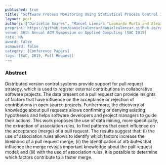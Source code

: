 ```yaml
---
published: true
title: "Software Process Monitoring Using Statistical Process Control Integrated in Workflow Systems"
layout: post
authors: ["Daricélio Soares", "Manoel Limeira "Leonardo Murta and Aleaxndre Plastino"]
preprint: https://github.com/danielcalencar/danielcalencar.github.io/raw/master/papers/Freire_et_al-SEKE-2012.pdf 
venue: 30th Annual ACM Symposium on Applied Computing (SAC 2015)
rate: NA
award: false
acmaward: false
category: [Conference Papers]
tags: [SAC, 2015, Pull Request]
---   
```


### Abstract 
Distributed version control systems provide support for pull request strategy, which is used to register external contributions in collaborative software projects. The data present on a pull request can provide insights of factors that have influence on the acceptance or rejection of contributions in open source projects. Furthermore, the discovery of knowledge about pull requests allows confirming or denying existing hypotheses and helps software developers and project managers to guide their actions. This work proposes the use of data mining, more specifically, the extraction of association rules, to find patterns that exert influence on the acceptance (merge) of a pull request. The results suggest that: (i) the use of association rules allows to identify which factors increase the likelihood of a pull request merge; (ii) the identification of attributes that influence the merge reveals important knowledge about the pull request model; and (iii) with the use of association rules, it is possible to determine which factors contribute to a faster merge.

